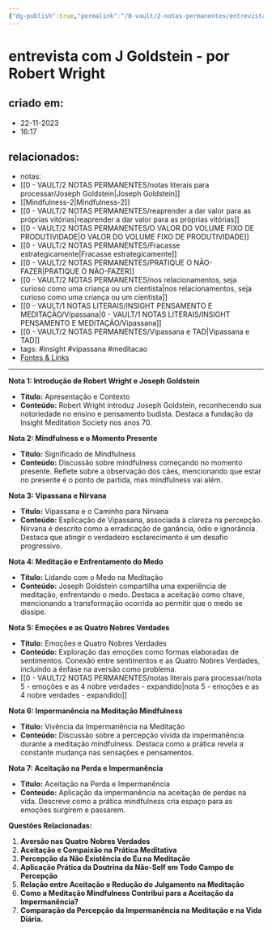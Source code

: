```yaml
---
{"dg-publish":true,"permalink":"/0-vault/2-notas-permanentes/entrevista-com-j-goldstein-por-robert-wright/","tags":["permanente","insight","vipassana","meditacao"],"dgHomeLink":true,"dgShowLocalGraph":true,"dgShowFileTree":true,"dgEnableSearch":true,"noteIcon":""}
---
```


# entrevista com J Goldstein - por Robert Wright

## criado em: 
- 22-11-2023
- 16:17
## relacionados:
- notas: 
- [[0 - VAULT/2 NOTAS PERMANENTES/notas literais para processar/Joseph Goldstein\|Joseph Goldstein]]
- [[Mindfulness-2\|Mindfulness-2]]
- [[0 - VAULT/2 NOTAS PERMANENTES/reaprender a dar valor para as próprias vitórias\|reaprender a dar valor para as próprias vitórias]]
- [[0 - VAULT/2 NOTAS PERMANENTES/O VALOR DO VOLUME FIXO DE PRODUTIVIDADE\|O VALOR DO VOLUME FIXO DE PRODUTIVIDADE]]
- [[0 - VAULT/2 NOTAS PERMANENTES/Fracasse estrategicamente\|Fracasse estrategicamente]]
- [[0 - VAULT/2 NOTAS PERMANENTES/PRATIQUE O NÃO-FAZER\|PRATIQUE O NÃO-FAZER]]
- [[0 - VAULT/2 NOTAS PERMANENTES/nos relacionamentos, seja curioso como uma criança ou um cientista\|nos relacionamentos, seja curioso como uma criança ou um cientista]]
- [[0 - VAULT/1 NOTAS LITERAIS/INSIGHT PENSAMENTO E MEDITAÇÃO/Vipassana\|0 - VAULT/1 NOTAS LITERAIS/INSIGHT PENSAMENTO E MEDITAÇÃO/Vipassana]]
- [[0 - VAULT/2 NOTAS PERMANENTES/Vipassana e TAD\|Vipassana e TAD]]
- tags: #insight #vipassana #meditacao 
- [Fontes & Links](https://www.youtube.com/watch?v=p9GgDJw192I)
---
**Nota 1: Introdução de Robert Wright e Joseph Goldstein**
- **Título:** Apresentação e Contexto
- **Conteúdo:** Robert Wright introduz Joseph Goldstein, reconhecendo sua notoriedade no ensino e pensamento budista. Destaca a fundação da Insight Meditation Society nos anos 70.

**Nota 2: Mindfulness e o Momento Presente**
- **Título:** Significado de Mindfulness
- **Conteúdo:** Discussão sobre mindfulness começando no momento presente. Reflete sobre a observação dos cães, mencionando que estar no presente é o ponto de partida, mas mindfulness vai além.

**Nota 3: Vipassana e Nirvana**
- **Título:** Vipassana e o Caminho para Nirvana
- **Conteúdo:** Explicação de Vipassana, associada à clareza na percepção. Nirvana é descrito como a erradicação de ganância, ódio e ignorância. Destaca que atingir o verdadeiro esclarecimento é um desafio progressivo.

**Nota 4: Meditação e Enfrentamento do Medo**
- **Título:** Lidando com o Medo na Meditação
- **Conteúdo:** Joseph Goldstein compartilha uma experiência de meditação, enfrentando o medo. Destaca a aceitação como chave, mencionando a transformação ocorrida ao permitir que o medo se dissipe.

**Nota 5: Emoções e as Quatro Nobres Verdades**
- **Título:** Emoções e Quatro Nobres Verdades
- **Conteúdo:** Exploração das emoções como formas elaboradas de sentimentos. Conexão entre sentimentos e as Quatro Nobres Verdades, incluindo a ênfase na aversão como problema.
- [[0 - VAULT/2 NOTAS PERMANENTES/notas literais para processar/nota 5 - emoções e as 4 nobre verdades - expandido\|nota 5 - emoções e as 4 nobre verdades - expandido]]

**Nota 6: Impermanência na Meditação Mindfulness**
- **Título:** Vivência da Impermanência na Meditação
- **Conteúdo:** Discussão sobre a percepção vívida da impermanência durante a meditação mindfulness. Destaca como a prática revela a constante mudança nas sensações e pensamentos.

**Nota 7: Aceitação na Perda e Impermanência**
- **Título:** Aceitação na Perda e Impermanência
- **Conteúdo:** Aplicação da impermanência na aceitação de perdas na vida. Descreve como a prática mindfulness cria espaço para as emoções surgirem e passarem.

**Questões Relacionadas:**
1. **Aversão nas Quatro Nobres Verdades**
2. **Aceitação e Compaixão na Prática Meditativa**
3. **Percepção da Não Existência do Eu na Meditação**
4. **Aplicação Prática da Doutrina da Não-Self em Todo Campo de Percepção**
5. **Relação entre Aceitação e Redução do Julgamento na Meditação**
6. **Como a Meditação Mindfulness Contribui para a Aceitação da Impermanência?**
7. **Comparação da Percepção da Impermanência na Meditação e na Vida Diária.**